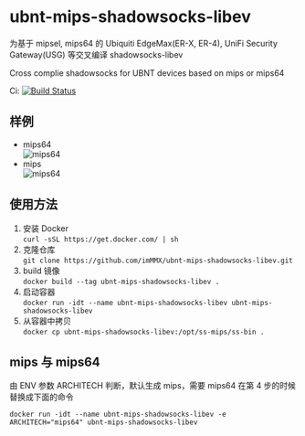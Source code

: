 # ubnt-mips-shadowsocks-libev
为基于 mipsel, mips64 的 Ubiquiti EdgeMax(ER-X, ER-4), UniFi Security Gateway(USG) 等交叉编译 shadowsocks-libev  

Cross complie shadowsocks for UBNT devices based on mips or mips64  

Ci: [![Build Status](https://travis-ci.org/imMMX/ubnt-mips-shadowsocks-libev.svg?branch=master)](https://travis-ci.org/imMMX/ubnt-mips-shadowsocks-libev)  

## 样例  
* mips64  
![mips64](https://github.com/imMMX/ubnt-mips-shadowsocks-libev/blob/master/screenshot/mips64.jpeg)  
* mips  
![mips64](https://github.com/imMMX/ubnt-mips-shadowsocks-libev/blob/master/screenshot/mips.jpeg)

## 使用方法  
1. 安装 Docker  
  ```curl -sSL https://get.docker.com/ | sh ```
2. 克隆仓库  
  ```git clone https://github.com/imMMX/ubnt-mips-shadowsocks-libev.git```  
3. build 镜像   
  ```docker build --tag ubnt-mips-shadowsocks-libev .```  
4. 启动容器  
  ```docker run -idt --name ubnt-mips-shadowsocks-libev ubnt-mips-shadowsocks-libev```
5. 从容器中拷贝  
  ```docker cp ubnt-mips-shadowsocks-libev:/opt/ss-mips/ss-bin .```
  
## mips 与 mips64
由 ENV 参数 ARCHITECH 判断，默认生成 mips，需要 mips64 在第 4 步的时候替换成下面的命令  

  ```docker run -idt --name ubnt-mips-shadowsocks-libev -e ARCHITECH="mips64" ubnt-mips-shadowsocks-libev```


